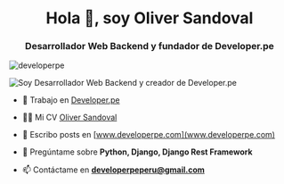 <h1 align="center">Hola 👋, soy Oliver Sandoval</h1>
<h3 align="center">Desarrollador Web Backend y fundador de Developer.pe</h3>
<p align="left"> <img src="https://komarev.com/ghpvc/?username=developerpe" alt="developerpe" /> </p>

![Soy Desarrollador Web Backend y creador de Developer.pe](https://i.imgur.com/EUPC5x3.png)

- 🔭 Trabajo en [Developer.pe](https://www.youtube.com/channel/UCOzf2U3BTng85gsFJHvIInQ)

- 👨‍💻 Mi CV [Oliver Sandoval](https://www.linkedin.com/in/oliver-sandoval-developer/)

- 📝 Escribo posts en [www.developerpe.com](www.developerpe.com)

- 💬 Pregúntame sobre **Python, Django, Django Rest Framework**

- 📫 Contáctame en **developerpeperu@gmail.com**

